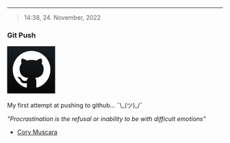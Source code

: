 ---
>14:38, 24. November, 2022
### Git Push
![img](https://github.com/davidjrb/davidjrb.github.io/blob/master/images/bwghxs.png)

My first attempt at pushing to github... ¯\\\_(ツ)\_/¯

_"Procrastination is the refusal or inability to be with difficult emotions"_

- [Cory Muscara](https://twitter.com/corymuscara/status/1594717233334427656)